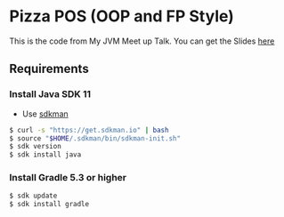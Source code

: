 # Pizza POS (OOP and FP Style)

This is the code from My JVM Meet up Talk.
You can get the Slides [here](https://docs.google.com/presentation/d/1KyEK8zTRwXicmFA5hSTKWxoDcgcaOKtgX_CVS12TTs0/edit?usp=sharing)

## Requirements
### Install Java SDK 11
- Use [sdkman](http://sdkman.io/)
```sh
$ curl -s "https://get.sdkman.io" | bash
$ source "$HOME/.sdkman/bin/sdkman-init.sh"
$ sdk version
$ sdk install java
```

### Install Gradle 5.3 or higher
```sh
$ sdk update
$ sdk install gradle
```

